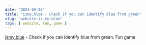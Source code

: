 ```yaml
---
date: "2023-09-23"
title: "ismy.blue - Check if you can identify blue from green"
slug: "website-is-my-blue"
tags: [ website, fun, game ]
---
```




[ismy.blue][1] - Check if you can identify blue from green. Fun game



  [1]: https://ismy.blue/
